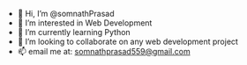 - 👋 Hi, I’m @somnathPrasad
- 👀 I’m interested in Web Development
- 🌱 I’m currently learning Python
- 💞️ I’m looking to collaborate on any web development project
- 📫 email me at: somnathprasad559@gmail.com

<!---
somnathPrasad/somnathPrasad is a ✨ special ✨ repository because its `README.md` (this file) appears on your GitHub profile.
You can click the Preview link to take a look at your changes.
--->
